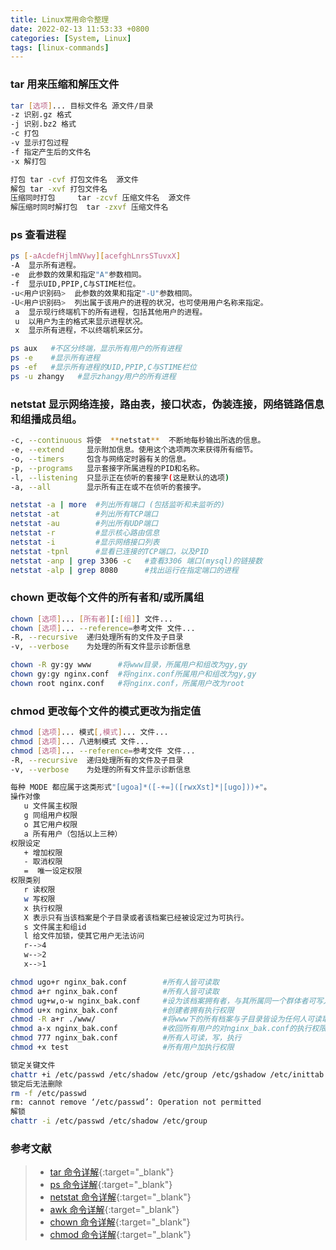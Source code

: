 ```yaml
---
title: Linux常用命令整理
date: 2022-02-13 11:53:33 +0800
categories: [System, Linux]
tags: [linux-commands]
---
```


### tar 用来压缩和解压文件
```bash
tar [选项]... 目标文件名 源文件/目录
-z 识别.gz 格式
-j 识别.bz2 格式
-c 打包
-v 显示打包过程
-f 指定产生后的文件名
-x 解打包

打包 tar -cvf 打包文件名  源文件
解包 tar -xvf 打包文件名
压缩同时打包     tar -zcvf 压缩文件名  源文件
解压缩时同时解打包  tar -zxvf 压缩文件名
```

### ps 查看进程
```sh
ps [-aAcdefHjlmNVwy][acefghLnrsSTuvxX]
-A  显示所有进程。
-e  此参数的效果和指定"A"参数相同。
-f  显示UID,PPIP,C与STIME栏位。
-u<用户识别码>  此参数的效果和指定"-U"参数相同。
-U<用户识别码>  列出属于该用户的进程的状况，也可使用用户名称来指定。
 a  显示现行终端机下的所有进程，包括其他用户的进程。
 u  以用户为主的格式来显示进程状况。
 x  显示所有进程，不以终端机来区分。

ps aux   #不区分终端，显示所有用户的所有进程
ps -e    #显示所有进程
ps -ef   #显示所有进程的UID,PPIP,C与STIME栏位
ps -u zhangy   #显示zhangy用户的所有进程
```

### netstat 显示网络连接，路由表，接口状态，伪装连接，网络链路信息和组播成员组。
```sh
-c, --continuous 将使  **netstat**  不断地每秒输出所选的信息。
-e, --extend     显示附加信息。使用这个选项两次来获得所有细节。
-o, --timers     包含与网络定时器有关的信息。
-p, --programs   显示套接字所属进程的PID和名称。
-l, --listening  只显示正在侦听的套接字(这是默认的选项)
-a, --all        显示所有正在或不在侦听的套接字。

netstat -a | more  #列出所有端口 (包括监听和未监听的)
netstat -at        #列出所有TCP端口
netstat -au        #列出所有UDP端口
netstat -r         #显示核心路由信息
netstat -i         #显示网络接口列表
netstat -tpnl      #显看已连接的TCP端口，以及PID
netstat -anp | grep 3306 -c   #查看3306 端口(mysql)的链接数
netstat -alp | grep 8080      #找出运行在指定端口的进程
```

### chown 更改每个文件的所有者和/或所属组
```sh
chown [选项]... [所有者][:[组]] 文件...
chown [选项]... --reference=参考文件 文件...
-R, --recursive  递归处理所有的文件及子目录
-v, --verbose    为处理的所有文件显示诊断信息

chown -R gy:gy www      #将www目录，所属用户和组改为gy,gy
chown gy:gy nginx.conf  #将nginx.conf所属用户和组改为gy,gy
chown root nginx.conf   #将nginx.conf，所属用户改为root
```

### chmod 更改每个文件的模式更改为指定值
```sh
chmod [选项]... 模式[,模式]... 文件...
chmod [选项]... 八进制模式 文件...
chmod [选项]... --reference=参考文件 文件...
-R, --recursive  递归处理所有的文件及子目录
-v, --verbose    为处理的所有文件显示诊断信息

每种 MODE 都应属于这类形式"[ugoa]*([-+=]([rwxXst]*|[ugo]))+"。
操作对像
   u 文件属主权限
   g 同组用户权限
   o 其它用户权限
   a 所有用户（包括以上三种）
权限设定
   + 增加权限
   - 取消权限
   =  唯一设定权限
权限类别
   r 读权限
   w 写权限
   x 执行权限
   X 表示只有当该档案是个子目录或者该档案已经被设定过为可执行。
   s 文件属主和组id
   l 给文件加锁，使其它用户无法访问
   r-->4
   w-->2
   x-->1

chmod ugo+r nginx_bak.conf        #所有人皆可读取
chmod a+r nginx_bak.conf          #所有人皆可读取
chmod ug+w,o-w nginx_bak.conf     #设为该档案拥有者，与其所属同一个群体者可写入，但其他以外的人则不可写入
chmod u+x nginx_bak.conf          #创建者拥有执行权限
chmod -R a+r ./www/               #将www下的所有档案与子目录皆设为任何人可读取
chmod a-x nginx_bak.conf          #收回所有用户的对nginx_bak.conf的执行权限
chmod 777 nginx_bak.conf          #所有人可读，写，执行
chmod +x test                     #所有用户加执行权限

锁定关键文件
chattr +i /etc/passwd /etc/shadow /etc/group /etc/gshadow /etc/inittab
锁定后无法删除
rm -f /etc/passwd
rm: cannot remove ‘/etc/passwd’: Operation not permitted
解锁
chattr -i /etc/passwd /etc/shadow /etc/group

```

### 参考文献

> - [tar 命令详解](http://linux.51yip.com/search/tar){:target="_blank"}
> - [ps 命令详解](http://linux.51yip.com/search/ps){:target="_blank"}
> - [netstat 命令详解](http://linux.51yip.com/search/netstat){:target="_blank"}
> - [awk 命令详解](http://linux.51yip.com/search/awk){:target="_blank"}
> - [chown 命令详解](http://linux.51yip.com/search/chown){:target="_blank"}
> - [chmod 命令详解](http://linux.51yip.com/search/chmod){:target="_blank"}
